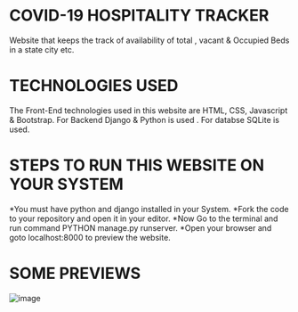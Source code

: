 # COVID-19 HOSPITALITY TRACKER
Website that keeps the track of availability of total , vacant &amp; Occupied Beds in a state city etc.
# TECHNOLOGIES USED
The Front-End technologies used in this website are HTML, CSS, Javascript & Bootstrap. For Backend Django & Python is used . For databse SQLite is used.
# STEPS TO RUN THIS WEBSITE ON YOUR SYSTEM 
*You must have python and django installed in your System.
*Fork the code to your repository and open it in your editor.
*Now Go to the terminal and run command PYTHON manage.py runserver. 
*Open your browser and goto localhost:8000 to preview the website.
# SOME PREVIEWS
![image](https://user-images.githubusercontent.com/79157735/117536176-38e1f180-b017-11eb-9a94-bc5f87740b66.png)
